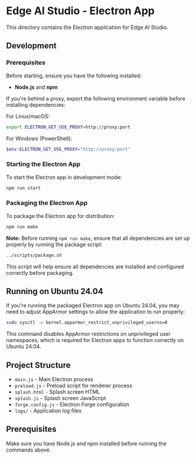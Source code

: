 # Edge AI Studio - Electron App

This directory contains the Electron application for Edge AI Studio.

## Development

### Prerequisites

Before starting, ensure you have the following installed:

- **Node.js** and **npm**

If you're behind a proxy, export the following environment variable before installing dependencies:

For Linux/macOS:

```bash
export ELECTRON_GET_USE_PROXY=http://proxy:port
```

For Windows (PowerShell):

```powershell
$env:ELECTRON_GET_USE_PROXY="http://proxy:port"
```


### Starting the Electron App

To start the Electron app in development mode:

```bash
npm run start
```

### Packaging the Electron App

To package the Electron app for distribution:

```bash
npm run make
```

**Note:** Before running `npm run make`, ensure that all dependencies are set up properly by running the package script:

```bash
../scripts/package.sh
```

This script will help ensure all dependencies are installed and configured correctly before packaging.

## Running on Ubuntu 24.04

If you're running the packaged Electron app on Ubuntu 24.04, you may need to adjust AppArmor settings to allow the application to run properly:

```bash
sudo sysctl -w kernel.apparmor_restrict_unprivileged_userns=0
```

This command disables AppArmor restrictions on unprivileged user namespaces, which is required for Electron apps to function correctly on Ubuntu 24.04.

## Project Structure

- `main.js` - Main Electron process
- `preload.js` - Preload script for renderer process
- `splash.html` - Splash screen HTML
- `splash.js` - Splash screen JavaScript
- `forge.config.js` - Electron Forge configuration
- `logs/` - Application log files

## Prerequisites

Make sure you have Node.js and npm installed before running the commands above.